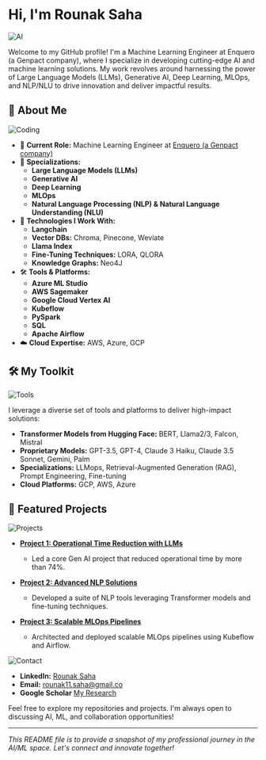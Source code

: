 # Hi, I'm Rounak Saha

![AI](https://i.giphy.com/media/v1.Y2lkPTc5MGI3NjExeXl3MW1kcGx5c20yMjQxYnljdTFqc2p3OHpkeDB1b3UwenpwZzVxbiZlcD12MV9pbnRlcm5hbF9naWZfYnlfaWQmY3Q9Zw/MPxg9U887PS0B8XT4J/giphy.gif)

Welcome to my GitHub profile! I'm a Machine Learning Engineer at Enquero (a Genpact company), where I specialize in developing cutting-edge AI and machine learning solutions. My work revolves around harnessing the power of Large Language Models (LLMs), Generative AI, Deep Learning, MLOps, and NLP/NLU to drive innovation and deliver impactful results.

## 🧠 About Me

![Coding](https://images.app.goo.gl/BgofMTzGoWS8d6Kv5.gif)

- 🔭 **Current Role:** Machine Learning Engineer at [Enquero (a Genpact company)](https://www.enquero.com/)
- 🌱 **Specializations:**
  - **Large Language Models (LLMs)**
  - **Generative AI**
  - **Deep Learning**
  - **MLOps**
  - **Natural Language Processing (NLP) & Natural Language Understanding (NLU)**
- 🚀 **Technologies I Work With:**
  - **Langchain**
  - **Vector DBs:** Chroma, Pinecone, Weviate
  - **Llama Index**
  - **Fine-Tuning Techniques:** LORA, QLORA
  - **Knowledge Graphs:** Neo4J
- 🛠️ **Tools & Platforms:**
  - **Azure ML Studio**
  - **AWS Sagemaker**
  - **Google Cloud Vertex AI**
  - **Kubeflow**
  - **PySpark**
  - **SQL**
  - **Apache Airflow**
- ☁️ **Cloud Expertise:** AWS, Azure, GCP

## 🛠️ My Toolkit

![Tools](https://cdn.dribbble.com/users/730703/screenshots/6581243/avento.gif)

I leverage a diverse set of tools and platforms to deliver high-impact solutions:
- **Transformer Models from Hugging Face:** BERT, Llama2/3, Falcon, Mistral
- **Proprietary Models:** GPT-3.5, GPT-4, Claude 3 Haiku, Claude 3.5 Sonnet, Gemini, Palm
- **Specializations:** LLMops, Retrieval-Augmented Generation (RAG), Prompt Engineering, Fine-tuning
- **Cloud Platforms:** GCP, AWS, Azure

## 🌟 Featured Projects

![Projects](https://i.giphy.com/media/v1.Y2lkPTc5MGI3NjExNzFycHoxYWxiMjBubnJ6cHVhanQ5YjdsdzN3bzF1MDdxOXU0cDl0cSZlcD12MV9pbnRlcm5hbF9naWZfYnlfaWQmY3Q9Zw/Z6tx63iyaeAiJETvQp/giphy.gif)

- **[Project 1: Operational Time Reduction with LLMs](#)**
  - Led a core Gen AI project that reduced operational time by more than 74%.

- **[Project 2: Advanced NLP Solutions](#)**
  - Developed a suite of NLP tools leveraging Transformer models and fine-tuning techniques.

- **[Project 3: Scalable MLOps Pipelines](#)**
  - Architected and deployed scalable MLOps pipelines using Kubeflow and Airflow.

![Contact](https://i.giphy.com/media/v1.Y2lkPTc5MGI3NjExM3JxdXdpcTg2ZTVpeGY3OGplaXZ1OTM5eHN0Zm53cGFhNzRmY3UxciZlcD12MV9pbnRlcm5hbF9naWZfYnlfaWQmY3Q9Zw/AauWy8FQcZyi5t7rfH/giphy.gif)
- **LinkedIn:** [Rounak Saha](https://www.linkedin.com/in/rounak-saha-8b2963133/)
- **Email:** [rounak11.saha@gmail.co](mailto:rounak11.saha@gmail.com)
- **Google Scholar** [My Research](https://scholar.google.com/citations?user=g-5SjTIAAAAJ&hl=en) 

Feel free to explore my repositories and projects. I'm always open to discussing AI, ML, and collaboration opportunities!

---

*This README file is to provide a snapshot of my professional journey in the AI/ML space. Let's connect and innovate together!*
